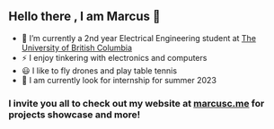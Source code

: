 ## Hello there ,  I am Marcus 👋
- 🏫 I’m currently a 2nd year Electrical Engineering student at [The University of British Columbia](https://www.ubc.ca/) 
- ⚡ I enjoy tinkering with electronics and computers
- 😃 I like to fly drones and play table tennis 
- 🏢 I am currently look for internship for summer 2023
### I invite you all to check out my website at [marcusc.me](https://marcusc.me/) for projects showcase and more!


<!--
**Beluguy/Beluguy** is a ✨ _special_ ✨ repository because its `README.md` (this file) appears on your GitHub profile.

Here are some ideas to get you started:

- 🔭 I’m currently working on ...
- 🌱 I’m currently learning ...
- 👯 I’m looking to collaborate on ...
- 🤔 I’m looking for help with ...
- 💬 Ask me about ...
- 📫 How to reach me: ...
- 😄 Pronouns: ...
- ⚡ Fun fact: ...
-->
